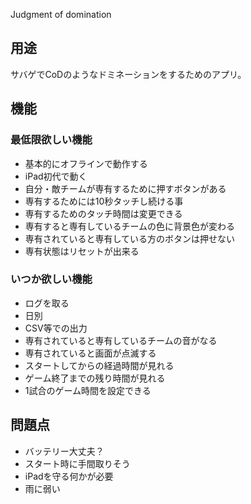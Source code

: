 Judgment of domination

## 用途

サバゲでCoDのようなドミネーションをするためのアプリ。

## 機能

### 最低限欲しい機能

* 基本的にオフラインで動作する
* iPad初代で動く
* 自分・敵チームが専有するために押すボタンがある
* 専有するためには10秒タッチし続ける事
* 専有するためのタッチ時間は変更できる
* 専有すると専有しているチームの色に背景色が変わる
* 専有されていると専有している方のボタンは押せない
* 専有状態はリセットが出来る

### いつか欲しい機能

* ログを取る
 * 日別
 * CSV等での出力
* 専有されていると専有しているチームの音がなる
* 専有されていると画面が点滅する
* スタートしてからの経過時間が見れる
* ゲーム終了までの残り時間が見れる
 * 1試合のゲーム時間を設定できる

## 問題点

* バッテリー大丈夫？
* スタート時に手間取りそう
* iPadを守る何かが必要
* 雨に弱い
